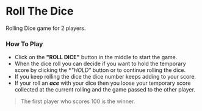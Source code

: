 # Roll The Dice

Rolling Dice game for 2 players.

### How To Play

- Click on the **"ROLL DICE"** button in the middle to start the game.
- When the dice roll you can decide if you want to hold the temporary score by clicking the **"HOLD"* button or to continue rolling the dice.
- If you keep rolling the dice the dice number keeps adding to your score.
- If your roll an ***ace*** with your dice then you loose your temporary score collected at the current rolling and the game passed to the other player.

> The first player who scores 100 is the winner.
